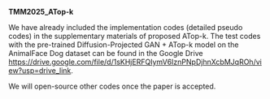**TMM2025_ATop-k**

We have already included the implementation codes (detailed pseudo codes) in the supplementary materials of proposed ATop-k. The test codes with the pre-trained Diffusion-Projected GAN + ATop-k model on the AnimalFace Dog dataset can be found in the Google Drive https://drive.google.com/file/d/1sKHjERFQIymV6IznPNpDjhnXcbMJqROh/view?usp=drive_link.

We will open-source other codes once the paper is accepted.



